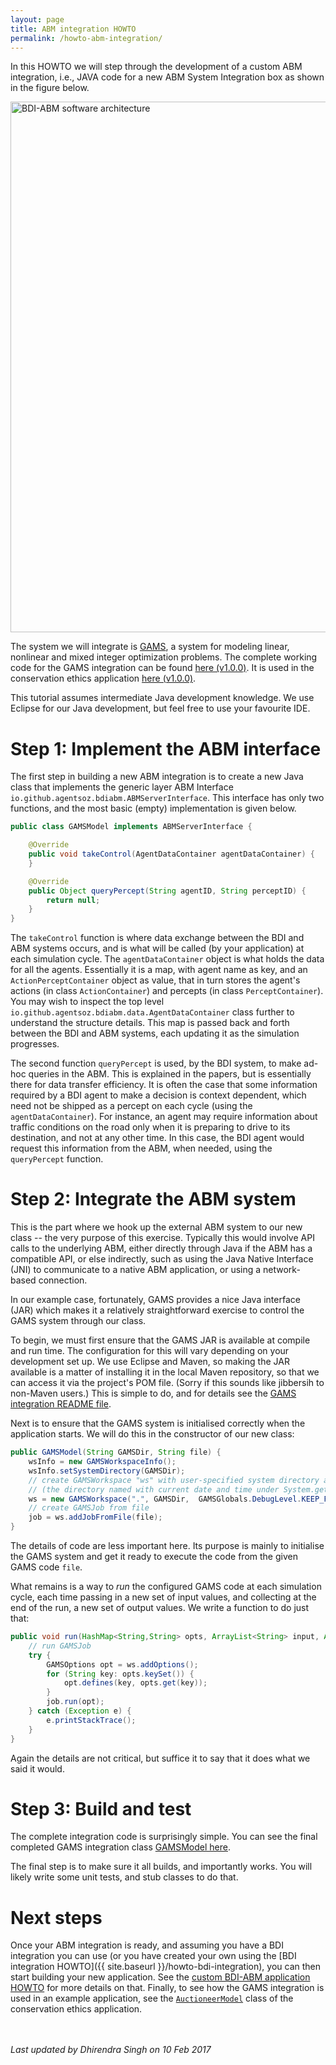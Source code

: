 ```yaml
---
layout: page
title: ABM integration HOWTO
permalink: /howto-abm-integration/
---
```


In this HOWTO we will step through the development of a custom ABM
integration, i.e., JAVA code for a new ABM System Integration box as shown in
the figure below.

<img alt="BDI-ABM software architecture" src="{{ site.baseurl }}/fig-tiers.png" width="849"/>

The system we will integrate is [GAMS](http://www.gams.com), a system for
modeling linear, nonlinear and mixed integer optimization problems. The
complete working code for the GAMS integration can be found
[here (v1.0.0)](https://github.com/agentsoz/bdi-abm-integration/tree/v1.0.0/integrations/bdi-gams).
It is used in the conservation ethics application
[here (v1.0.0)](https://github.com/agentsoz/bdi-abm-integration/tree/v1.0.0/examples/conservation).

This tutorial assumes intermediate Java development knowledge. We use Eclipse
for our Java development, but feel free to use your favourite IDE.

# Step 1: Implement the ABM interface

The first step in building a new ABM integration is to create a new Java class
that implements the generic layer ABM Interface `io.github.agentsoz.bdiabm.ABMServerInterface`.
This interface has only two functions, and the most basic (empty) implementation
is given below.

```java
public class GAMSModel implements ABMServerInterface {

    @Override
    public void takeControl(AgentDataContainer agentDataContainer) {
    }

    @Override
    public Object queryPercept(String agentID, String perceptID) {
        return null;
    }
}
```

The `takeControl` function is where data exchange between the BDI and ABM
systems occurs, and is what will be called (by your application) at each
simulation cycle. The `agentDataContainer` object is what holds the data for
all the agents. Essentially it is a map, with agent name as key, and an
`ActionPerceptContainer` object as value, that in turn stores the agent's
actions (in class `ActionContainer`) and percepts (in class `PerceptContainer`).
You may wish to inspect the top level
`io.github.agentsoz.bdiabm.data.AgentDataContainer` class further to understand
the structure details. This map is passed back and forth between the BDI and ABM
systems, each updating it as the simulation progresses.

The second function `queryPercept` is used, by the BDI system, to make ad-hoc
queries in the ABM. This is explained in the papers, but is essentially there
for data transfer efficiency. It is often the case that some information
required by a BDI agent to make a decision is context dependent,
which need not be shipped as a
percept on each cycle (using the `agentDataContainer`).
For instance, an agent may require information about traffic conditions on the
road only when it is preparing to drive to its destination, and not at any
other time. In this case, the BDI agent would request this information from
the ABM, when needed, using the `queryPercept` function.

# Step 2: Integrate the ABM system

This is the part where we hook up the external ABM system to our new class --
the very purpose of this exercise. Typically this would involve API calls to
the underlying ABM, either directly through Java if the ABM has a compatible
API, or else indirectly, such as using the Java Native Interface
(JNI) to communicate to a native ABM application, or using a network-based
connection.

In our example case, fortunately, GAMS provides a nice Java interface (JAR) which makes
it a relatively straightforward exercise to control the GAMS system through our
class.

To begin, we must first ensure that the GAMS JAR is available at compile and
run time. The configuration for this will vary depending on your development
set up. We use Eclipse and Maven, so making the JAR available is a matter of
 installing it in the local Maven repository, so that we can access it via the
 project's POM file. (Sorry if this sounds like jibbersih to non-Maven users.)
 This is simple to do, and for details see the
 [GAMS integration README file](https://github.com/agentsoz/bdi-abm-integration/blob/v1.0.0/integrations/bdi-gams/README.md).

 Next is to ensure that the GAMS system is initialised correctly when the
 application starts. We will do this in the constructor of our new class:

```java
public GAMSModel(String GAMSDir, String file) {
    wsInfo = new GAMSWorkspaceInfo();
    wsInfo.setSystemDirectory(GAMSDir);
    // create GAMSWorkspace "ws" with user-specified system directory and the default working directory
    // (the directory named with current date and time under System.getProperty("java.io.tmpdir"))
    ws = new GAMSWorkspace(".", GAMSDir,  GAMSGlobals.DebugLevel.KEEP_FILES);
    // create GAMSJob from file
    job = ws.addJobFromFile(file);
}
```
The details of code are less important here. Its purpose is mainly to initialise
the GAMS system and get it ready to execute the code from the given GAMS
code `file`.

What remains is a way to *run* the configured GAMS code at each simulation
cycle, each time passing in a new set of input values, and collecting at the
end of the run, a new set of output values. We write a function to do
just that:

```java
public void run(HashMap<String,String> opts, ArrayList<String> input, ArrayList<String> output) {
    // run GAMSJob
    try {
        GAMSOptions opt = ws.addOptions();
        for (String key: opts.keySet()) {
            opt.defines(key, opts.get(key));
        }
      	job.run(opt);
    } catch (Exception e) {
        e.printStackTrace();
    }
}

```

Again the details are not critical, but suffice it to say that it does what we
said it would.

# Step 3: Build and test

The complete integration code is surprisingly simple. You can see the final
completed GAMS integration class
[GAMSModel here](https://github.com/agentsoz/bdi-abm-integration/blob/v1.0.0/integrations/bdi-gams/src/main/java/io/github/agentsoz/bdigams/GAMSModel.java).

The final step is to make sure it all builds, and importantly works. You will
likely write some unit tests, and stub classes to do that.

# Next steps

Once your ABM integration is ready, and assuming you have a BDI integration you
can use (or you have created your own using the
[BDI integration HOWTO]({{ site.baseurl }}/howto-bdi-integration), you can then start building
your new application. See the [custom BDI-ABM application HOWTO](howto-bdi-abm-application)
for more details on that. Finally, to see how the GAMS integration is used in
an example application, see the
[`AuctioneerModel`](https://github.com/agentsoz/bdi-abm-integration/blob/v1.0.0/examples/conservation/src/main/java/io/github/agentsoz/conservation/AuctioneerModel.java)
class of the conservation ethics application.

<br/><br/>
*Last updated by Dhirendra Singh on 10 Feb 2017*

